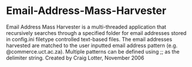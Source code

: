 Email-Address-Mass-Harvester
============================

Email Address Mass Harvester is a multi-threaded application that recursively searches through a specified folder for email addresses stored in config.ini filetype controlled text-based files. The email addresses harvested are matched to the user inputted email address pattern (e.g. @commerce.uct.ac.za). Multiple patterns can be defined using ;; as the delimiter string.  Created by Craig Lotter, November 2006
